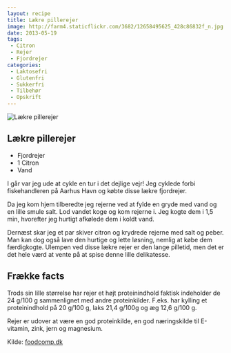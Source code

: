 ```yaml
---
layout: recipe
title: Lækre pillerejer
image: http://farm4.staticflickr.com/3682/12658495625_428c86832f_n.jpg
date: 2013-05-19
tags:
 - Citron
 - Rejer
 - Fjordrejer
categories:
 - Laktosefri
 - Glutenfri
 - Sukkerfri
 - Tilbehør
 - Opskrift
---
```


![Lækre pillerejer](http://farm4.staticflickr.com/3682/12658495625_428c86832f.jpg)

## Lækre pillerejer
- Fjordrejer
- 1 Citron
- Vand

I går var jeg ude at cykle en tur i det dejlige vejr! Jeg cyklede forbi
fiskehandleren på Aarhus Havn og købte disse lækre fjordrejer.

Da jeg kom hjem tilberedte jeg rejerne ved at fylde en gryde med vand og en
lille smule salt. Lod vandet koge og kom rejerne i. Jeg kogte dem i 1,5 min,
hvorefter jeg hurtigt afkølede dem i koldt vand.

Dernæst skar jeg et par skiver citron og krydrede rejerne med salt og peber.
Man kan dog også lave den hurtige og lette løsning, nemlig at købe dem
færdigkogte. Ulempen ved disse lækre rejer er den lange pilletid, men det er det hele værd at
vente på at spise denne lille delikatesse.


## Frække facts
Trods sin lille størrelse har rejer et højt proteinindhold faktisk indeholder de
24 g/100 g sammenlignet med andre proteinkilder. F.eks. har kylling et
proteinindhold på 20 g/100 g, laks 21,4 g/100g og æg 12,6 g/100 g.

Rejer er udover at være en god proteinkilde, en god næringskilde til E-vitamin,
zink, jern og magnesium.

Kilde: [foodcomp.dk](http://foodcomp.dk/)
